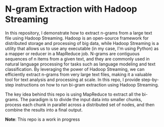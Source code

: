 # N-gram Extraction with Hadoop Streaming

In this repository, I demonstrate how to extract n-grams from a large text file using Hadoop Streaming. Hadoop is an open-source framework for distributed storage and processing of big data, while Hadoop Streaming is a utility that allows us to use any executable (in my case, I'm using Python) as a mapper or reducer in a MapReduce job. N-grams are contiguous sequences of n items from a given text, and they are commonly used in natural language processing for tasks such as language modeling and text classification. By leveraging the power of Hadoop Streaming, we can efficiently extract n-grams from very large text files, making it a valuable tool for text analysis and processing at scale. In this repo, I provide step-by-step instructions on how to run bi-gram extraction using Hadoop Streaming.

The key idea behind this repo is using MapReduce to extract all the bi-grams. The paradigm is to divide the input data into smaller chunks, process each chunk in parallel across a distributed set of nodes, and then combine the results into a final output.

**Note**: This repo is a work in progress